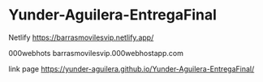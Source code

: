 # Yunder-Aguilera-EntregaFinal

Netlify
https://barrasmovilesvip.netlify.app/

000webhots
barrasmovilesvip.000webhostapp.com

link page
https://yunder-aguilera.github.io/Yunder-Aguilera-EntregaFinal/


